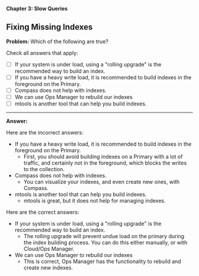 **Chapter 3: Slow Queries**

## Fixing Missing Indexes

**Problem:**
Which of the following are true?

Check all answers that apply:

 - [ ]  If your system is under load, using a "rolling upgrade" is the recommended way to build an index.
 - [ ] If you have a heavy write load, it is recommended to build indexes in the foreground on the Primary.
 - [ ] Compass does not help with indexes.
 - [ ] We can use Ops Manager to rebuild our indexes
 - [ ] mtools is another tool that can help you build indexes.

___
**Answer:**

Here are the incorrect answers:

-   If you have a heavy write load, it is recommended to build indexes in the foreground on the Primary.
    -   First, you should avoid building indexes on a Primary with a lot of traffic, and certainly not in the foreground, which blocks the writes to the collection.
-   Compass does not help with indexes.
    -   You can visualize your indexes, and even create new ones, with Compass.
-   mtools is another tool that can help you build indexes.
    -   mtools is great, but it does not help for managing indexes.

Here are the correct answers:

-   If your system is under load, using a "rolling upgrade" is the recommended way to build an index.
    -   The rolling upgrade will prevent undue load on the primary during the index building process. You can do this either manually, or with Cloud/Ops Manager.
-   We can use Ops Manager to rebuild our indexes
    -   This is correct, Ops Manager has the functionality to rebuild and create new indexes.

